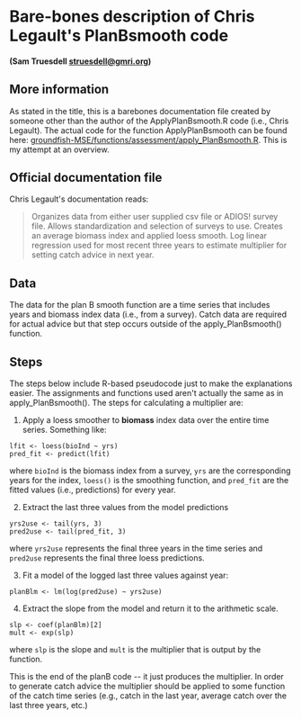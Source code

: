 
# Bare-bones description of Chris Legault's PlanBsmooth code
#### (Sam Truesdell struesdell@gmri.org)

## More information
As stated in the title, this is a barebones documentation file created by someone other than the author of the ApplyPlanBsmooth.R code (i.e., Chris Legault). The actual code for the function ApplyPlanBsmooth can be found here: [groundfish-MSE/functions/assessment/apply_PlanBsmooth.R](../functions/assessment/apply_PlanBsmooth.R). This is my attempt at an overview.


## Official documentation file
Chris Legault's documentation reads:  
> Organizes data from either user supplied csv file or ADIOS! survey file. Allows standardization and selection of surveys to use. Creates an average biomass index and applied loess smooth. Log linear regression used for most recent three years to estimate multiplier for setting catch advice in next year.

## Data
The data for the plan B smooth function are a time series that includes years and biomass index data (i.e., from a survey). Catch data are required for actual advice but that step occurs outside of the apply_PlanBsmooth() function.

## Steps
The steps below include R-based pseudocode just to make the explanations easier. The assignments and functions used aren't actually the same as in apply_PlanBsmooth(). The steps for calculating a multiplier are:

1. Apply a loess smoother to **biomass** index data over the entire time series. Something like:
```
lfit <- loess(bioInd ~ yrs)
pred_fit <- predict(lfit)
```  
where ```bioInd``` is the biomass index from a survey, ```yrs``` are the corresponding years for the index,  ```loess()``` is the smoothing function, and ```pred_fit``` are the fitted values (i.e., predictions) for every year.

2. Extract the  last three  values from the model predictions
```
yrs2use <- tail(yrs, 3)
pred2use <- tail(pred_fit, 3)
```
where ```yrs2use``` represents the final three years in the time series and ```pred2use``` represents the final three loess predictions.

3. Fit a model of the logged last three values against year:  
```
planBlm <- lm(log(pred2use) ~ yrs2use)
```
4. Extract the slope from the model and return it to the arithmetic scale.
```
slp <- coef(planBlm)[2]
mult <- exp(slp)
```
where ```slp``` is the slope and ```mult``` is the multiplier that is output by the function.

This is the end of the planB code -- it just produces the multiplier. In order to generate catch advice the multiplier should be applied to some function of the catch time series (e.g., catch in the last year, average catch over the last three years, etc.)
